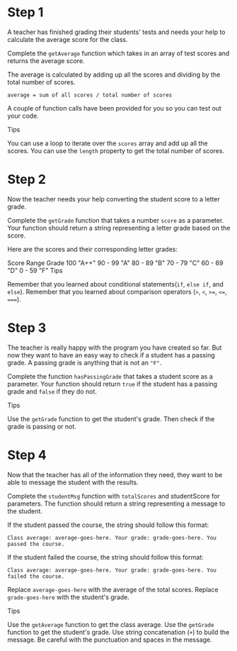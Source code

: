 # Step 1
A teacher has finished grading their students' tests and needs your help to calculate the average score for the class.

Complete the `getAverage` function which takes in an array of test scores and returns the average score.

The average is calculated by adding up all the scores and dividing by the total number of scores.
```
average = sum of all scores / total number of scores
```
A couple of function calls have been provided for you so you can test out your code.

Tips

You can use a loop to iterate over the `scores` array and add up all the scores.
You can use the `length` property to get the total number of scores.
# Step 2
Now the teacher needs your help converting the student score to a letter grade.

Complete the `getGrade` function that takes a number `score` as a parameter. Your function should return a string representing a letter grade based on the score.

Here are the scores and their corresponding letter grades:

Score Range	Grade
100	"A++"
90 - 99	"A"
80 - 89	"B"
70 - 79	"C"
60 - 69	"D"
0 - 59	"F"
Tips

Remember that you learned about conditional statements(`if`, `else if`, and `else`).
Remember that you learned about comparison operators (`>`, `<`, `>=`, `<=`, `===`).
# Step 3
The teacher is really happy with the program you have created so far. But now they want to have an easy way to check if a student has a passing grade. A passing grade is anything that is not an `"F"`.

Complete the function `hasPassingGrade` that takes a student score as a parameter. Your function should return `true` if the student has a passing grade and `false` if they do not.

Tips

Use the `getGrade` function to get the student's grade. Then check if the grade is passing or not.
# Step 4
Now that the teacher has all of the information they need, they want to be able to message the student with the results.

Complete the `studentMsg` function with `totalScores` and studentScore for parameters. The function should return a string representing a message to the student.

If the student passed the course, the string should follow this format:
```
Class average: average-goes-here. Your grade: grade-goes-here. You passed the course.
```
If the student failed the course, the string should follow this format:
```
Class average: average-goes-here. Your grade: grade-goes-here. You failed the course.
```
Replace `average-goes-here` with the average of the total scores. Replace `grade-goes-here` with the student's grade.

Tips

Use the `getAverage` function to get the class average.
Use the `getGrade` function to get the student's grade.
Use string concatenation (`+`) to build the message.
Be careful with the punctuation and spaces in the message.
